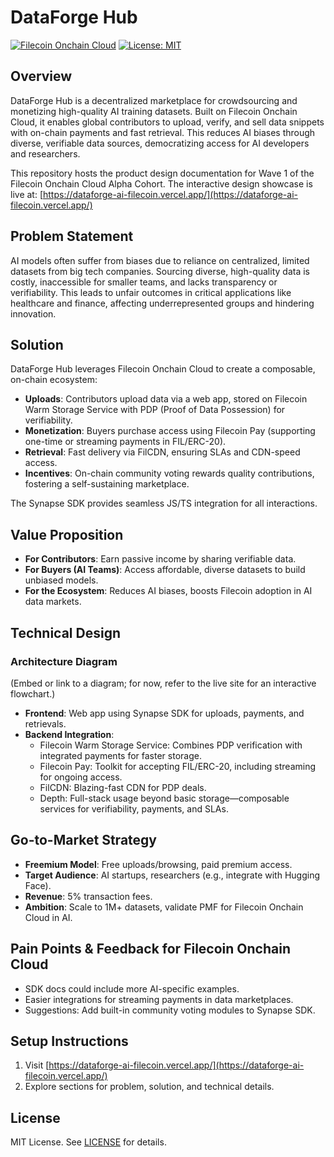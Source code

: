 # DataForge Hub

[![Filecoin Onchain Cloud](https://img.shields.io/badge/Powered%20by-Filecoin%20Onchain%20Cloud-blue)](https://filecoin.io/)
[![License: MIT](https://img.shields.io/badge/License-MIT-yellow.svg)](https://opensource.org/licenses/MIT)

## Overview

DataForge Hub is a decentralized marketplace for crowdsourcing and monetizing high-quality AI training datasets. Built on Filecoin Onchain Cloud, it enables global contributors to upload, verify, and sell data snippets with on-chain payments and fast retrieval. This reduces AI biases through diverse, verifiable data sources, democratizing access for AI developers and researchers.

This repository hosts the product design documentation for Wave 1 of the Filecoin Onchain Cloud Alpha Cohort. The interactive design showcase is live at: [https://dataforge-ai-filecoin.vercel.app/](https://dataforge-ai-filecoin.vercel.app/)

## Problem Statement

AI models often suffer from biases due to reliance on centralized, limited datasets from big tech companies. Sourcing diverse, high-quality data is costly, inaccessible for smaller teams, and lacks transparency or verifiability. This leads to unfair outcomes in critical applications like healthcare and finance, affecting underrepresented groups and hindering innovation.

## Solution

DataForge Hub leverages Filecoin Onchain Cloud to create a composable, on-chain ecosystem:
- **Uploads**: Contributors upload data via a web app, stored on Filecoin Warm Storage Service with PDP (Proof of Data Possession) for verifiability.
- **Monetization**: Buyers purchase access using Filecoin Pay (supporting one-time or streaming payments in FIL/ERC-20).
- **Retrieval**: Fast delivery via FilCDN, ensuring SLAs and CDN-speed access.
- **Incentives**: On-chain community voting rewards quality contributions, fostering a self-sustaining marketplace.

The Synapse SDK provides seamless JS/TS integration for all interactions.

## Value Proposition

- **For Contributors**: Earn passive income by sharing verifiable data.
- **For Buyers (AI Teams)**: Access affordable, diverse datasets to build unbiased models.
- **For the Ecosystem**: Reduces AI biases, boosts Filecoin adoption in AI data markets.

## Technical Design

### Architecture Diagram
(Embed or link to a diagram; for now, refer to the live site for an interactive flowchart.)

- **Frontend**: Web app using Synapse SDK for uploads, payments, and retrievals.
- **Backend Integration**:
  - Filecoin Warm Storage Service: Combines PDP verification with integrated payments for faster storage.
  - Filecoin Pay: Toolkit for accepting FIL/ERC-20, including streaming for ongoing access.
  - FilCDN: Blazing-fast CDN for PDP deals.
  - Depth: Full-stack usage beyond basic storage—composable services for verifiability, payments, and SLAs.

## Go-to-Market Strategy

- **Freemium Model**: Free uploads/browsing, paid premium access.
- **Target Audience**: AI startups, researchers (e.g., integrate with Hugging Face).
- **Revenue**: 5% transaction fees.
- **Ambition**: Scale to 1M+ datasets, validate PMF for Filecoin Onchain Cloud in AI.

## Pain Points & Feedback for Filecoin Onchain Cloud

- SDK docs could include more AI-specific examples.
- Easier integrations for streaming payments in data marketplaces.
- Suggestions: Add built-in community voting modules to Synapse SDK.

## Setup Instructions


1. Visit [https://dataforge-ai-filecoin.vercel.app/](https://dataforge-ai-filecoin.vercel.app/)
2. Explore sections for problem, solution, and technical details.



## License

MIT License. See [LICENSE](LICENSE) for details.


